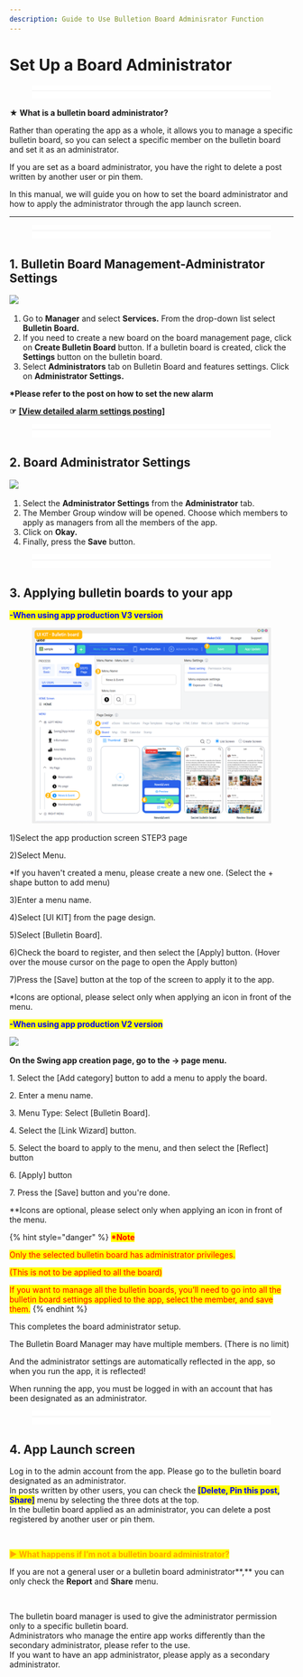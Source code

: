 ```yaml
---
description: Guide to Use Bulletion Board Adminisrator Function
---
```


# Set Up a Board Administrator

<figure><img src="../../../.gitbook/assets/구분선 (1).PNG" alt=""><figcaption></figcaption></figure>

**★ What is a bulletin board administrator?**

Rather than operating the app as a whole, it allows you to manage a specific bulletin board, so you can select a specific member on the bulletin board and set it as an administrator.

If you are set as a board administrator, you have the right to delete a post written by another user or pin them.

In this manual, we will guide you on how to set the board administrator and how to apply the administrator through the app launch screen.

***

<figure><img src="../../../.gitbook/assets/구분선 (1).PNG" alt=""><figcaption></figcaption></figure>

## 1. Bulletin Board Management-Administrator Settings



![](https://support.swing2app.com/wp-content/uploads/2018/09/b34-e1587041793859-1.png)

1. Go to **Manager** and select **Services.** From the drop-down list select **Bulletin Board.**
2. If you need to create a new board on the board management page, click on  **Create Bulletin Board** button. If a bulletin board is created, click the **Settings** button on the bulletin board.
3. Select **Administrators** tab on Bulletin Board and features settings. Click on **Administrator Settings.**

**\*Please refer to the post on how to set the new alarm**

**☞** [**\[View detailed alarm settings posting\]**](post-alarm.md)

<figure><img src="../../../.gitbook/assets/구분선 (1).PNG" alt=""><figcaption></figcaption></figure>

## 2. Board Administrator Settings&#x20;

![](https://support.swing2app.com/wp-content/uploads/2018/09/b35.png)

1. Select the **Administrator Settings** from the **Administrator** tab.
2. The Member Group window will be opened. Choose which members to apply as managers from all the members of the app.&#x20;
3. Click on **Okay.**
4. Finally, press the **Save** button.&#x20;

<figure><img src="../../../.gitbook/assets/구분선 (1).PNG" alt=""><figcaption></figcaption></figure>

## 3. Applying bulletin boards to your app



<mark style="color:blue;">**-When using app production V3 version**</mark>

<figure><img src="../../../.gitbook/assets/en_게시판적용.png" alt=""><figcaption></figcaption></figure>

1\)Select the app production screen STEP3 page

2\)Select Menu.

\*If you haven't created a menu, please create a new one. (Select the + shape button to add menu)

3\)Enter a menu name.

4\)Select \[UI KIT] from the page design.

5\)Select \[Bulletin Board].&#x20;

6\)Check the board to register, and then select the \[Apply] button. (Hover over the mouse cursor on the page to open the Apply button)

7\)Press the \[Save] button at the top of the screen to apply it to the app.

\*Icons are optional, please select only when applying an icon in front of the menu.



<mark style="color:blue;">**-When using app production V2 version**</mark>

![](https://wp.swing2app.co.kr/wp-content/uploads/2018/09/%EA%B2%8C%EC%8B%9C%ED%8C%90%EC%A0%81%EC%9A%A9NEW1-1.png)

**On the Swing app creation page, go to the → page menu.**

1\. Select the \[Add category] button to add a menu to apply the board.

2\. Enter a menu name.

3\. Menu Type: Select \[Bulletin Board].

4\. Select the \[Link Wizard] button.

5\. Select the board to apply to the menu, and then select the \[Reflect] button

6\. \[Apply] button

7\. Press the \[Save] button and you're done.

\*\*Icons are optional, please select only when applying an icon in front of the menu.



{% hint style="danger" %}
<mark style="color:red;">**\*Note**</mark>

<mark style="color:red;">Only the selected bulletin board has administrator privileges.</mark>&#x20;

<mark style="color:red;">(This is not to be applied to all the board)</mark>&#x20;

<mark style="color:red;">If you want to manage all the bulletin boards, you’ll need to go into all the bulletin board settings applied to the app, select the member, and save them.</mark>&#x20;
{% endhint %}



This completes the board administrator setup.

The Bulletin Board Manager may have multiple members. (There is no limit)

And the administrator settings are automatically reflected in the app, so when you run the app, it is reflected!

When running the app, you must be logged in with an account that has been designated as an administrator.

<figure><img src="../../../.gitbook/assets/구분선 (1).PNG" alt=""><figcaption></figcaption></figure>

## 4. App Launch screen

Log in to the admin account from the app. Please go to the bulletin board designated as an administrator.\
In posts written by other users, you can check the <mark style="color:blue;">**\[Delete, Pin this post, Share]**</mark> menu by selecting the three dots at the top.\
In the bulletin board applied as an administrator, you can delete a post registered by another user or pin them.

<div align="left">

<img src="https://support.swing2app.com/wp-content/uploads/2018/09/3@3x.png" alt="">

</div>

<mark style="color:orange;">**▶ What happens if I’m not a bulletin board administrator?**</mark>

If you are not a general user or a bulletin board administrator**,** you can only check the **Report** and **Share** menu.

<div align="left">

<img src="https://support.swing2app.com/wp-content/uploads/2018/09/4@3x.png" alt="">

</div>

The bulletin board manager is used to give the administrator permission only to a specific bulletin board.\
Administrators who manage the entire app works differently than the secondary administrator, please refer to the use.\
If you want to have an app administrator, please apply as a secondary administrator.
